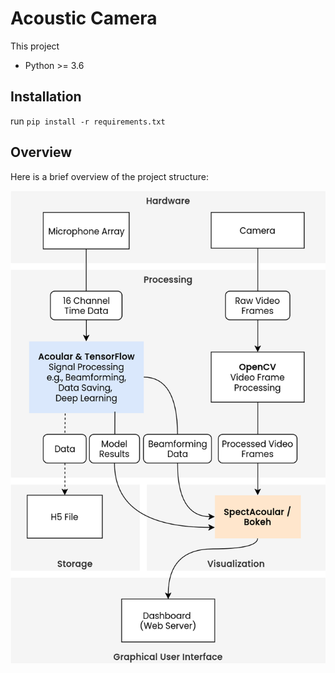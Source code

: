 # Acoustic Camera

This project 
- Python >= 3.6


## Installation

run `pip install -r requirements.txt`


## Overview
Here is a brief overview of the project structure:

![alt text](overview.png "Title")